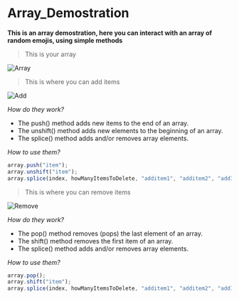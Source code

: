 # Array_Demostration
**This is an array demostration, here you can interact with an array of random emojis, using simple methods**

> This is your array


![Array](https://i.imgur.com/WI4R1Pi.png)


> This is where you can add items


![Add](https://i.imgur.com/Lo8lb0m.png)


*How do they work?*


<ul>
<li>The push() method adds new items to the end of an array.</li>
<li>The unshift() method adds new elements to the beginning of an array.</li>
<li>The splice() method adds and/or removes array elements.</li>
</ul>


*How to use them?*


```javascript
array.push("item");
array.unshift("item");
array.splice(index, howManyItemsToDelete, "additem1", "additem2", "addItem...");
```


> This is where you can remove items


![Remove](https://i.imgur.com/M65E9TQ.png)


*How do they work?*


<ul>
<li>The pop() method removes (pops) the last element of an array.</li>
<li>The shift() method removes the first item of an array.</li>
<li>The splice() method adds and/or removes array elements.</li>
</ul>


*How to use them?*


```javascript
array.pop();
array.shift("item");
array.splice(index, howManyItemsToDelete, "additem1", "additem2", "addItem...");
```